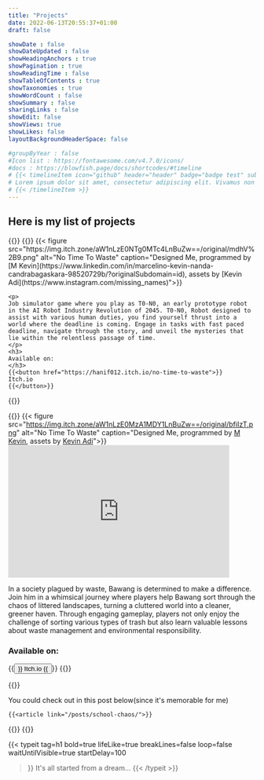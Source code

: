 ```yaml
---
title: "Projects"
date: 2022-06-13T20:55:37+01:00
draft: false

showDate : false
showDateUpdated : false
showHeadingAnchors : true
showPagination : true
showReadingTime : false
showTableOfContents : true
showTaxonomies : true 
showWordCount : false
showSummary : false
sharingLinks : false
showEdit: false
showViews: true
showLikes: false
layoutBackgroundHeaderSpace: false

#groupByYear : false
#Icon list : https://fontawesome.com/v4.7.0/icons/
#docs : https://blowfish.page/docs/shortcodes/#timeline
# {{< timelineItem icon="github" header="header" badge="badge test" subheader="subheader" >}}
# Lorem ipsum dolor sit amet, consectetur adipiscing elit. Vivamus non magna ex. Donec sollicitudin ut lorem quis lobortis. Nam ac ipsum libero. Sed a ex eget ipsum tincidunt venenatis quis sed nisl. Pellentesque sed urna vel odio consequat tincidunt id ut purus. Nam sollicitudin est sed dui interdum rhoncus. 
# {{< /timelineItem >}}
---
```

<h2>
Here is my list of projects
</h2>
{{<timeline>}}
  {{<timelineItem icon="Gamepad" header="No Time To Waste" badge="January 2024" subheader="Game Jam">}}
    {{< figure 
    src="https://img.itch.zone/aW1nLzE0NTg0MTc4LnBuZw==/original/mdhV%2B9.png" 
    alt="No Time To Waste" 
    caption="Designed Me, programmed by [M Kevin](https://www.linkedin.com/in/marcelino-kevin-nanda-candrabagaskara-98520729b/?originalSubdomain=id), assets by [Kevin Adi](https://www.instagram.com/missing_names)">}}

    <p>
    Job simulator game where you play as T0-N0, an early prototype robot in the AI Robot Industry Revolution of 2045. T0-N0, Robot designed to assist with various human duties, you find yourself thrust into a world where the deadline is coming. Engage in tasks with fast paced deadline, navigate through the story, and unveil the mysteries that lie within the relentless passage of time.
    </p>
    <h3>
    Available on:
    </h3>
    {{<button href="https://hanif012.itch.io/no-time-to-waste">}}
    Itch.io
    {{</button>}}
  {{</timelineItem>}}

  {{<timelineItem icon="Gamepad" header="Trash Crash" badge="2023" subheader="4C UB Finalist">}}
  {{< figure 
    src="https://img.itch.zone/aW1nLzE0MzA1MDY1LnBuZw==/original/bfiIzT.png" 
    alt="No Time To Waste" 
    caption="Designed Me, programmed by [M Kevin](https://www.linkedin.com/in/marcelino-kevin-nanda-candrabagaskara-98520729b/?originalSubdomain=id), assets by [Kevin Adi](https://www.instagram.com/missing_names)">}}
    <iframe width="450" height="270" src="https://www.youtube.com/embed/e00tHon2HjU?si=oNY8etiESBVBoMDd" title="YouTube video player" frameborder="0" allow="accelerometer; autoplay; clipboard-write; encrypted-media; gyroscope; picture-in-picture; web-share" allowfullscreen></iframe>
    <p>
    In a society plagued by waste, Bawang is determined to make a difference. Join him in a whimsical journey where players help Bawang sort through the chaos of littered landscapes, turning a cluttered world into a cleaner, greener haven. Through engaging gameplay, players not only enjoy the challenge of sorting various types of trash but also learn valuable lessons about waste management and environmental responsibility.
    </p>
    <h3>
    Available on:
    </h3>
    {{<button href="https://arcantica.itch.io/trash-crash">}}
    Itch.io
    {{</button>}}
  {{</timelineItem>}}

  {{<timelineItem icon="Gamepad" header="Highschool Dump Project" badge="2020 - 2023" subheader="Some games that i made while in a highschool">}}
    <p>
    You could check out in this post below(since it's memorable for me)
    </p>

    {{<article link="/posts/school-chaos/">}}

  {{</timelineItem>}}
{{</timeline>}}

{{< typeit
  tag=h1
  bold=true
  lifeLike=true
  breakLines=false
  loop=false
  waitUntilVisible=true
  startDelay=100
>}} 
It's all started from a dream...
{{< /typeit >}}